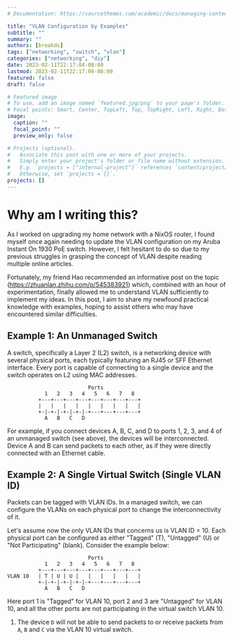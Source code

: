 ```yaml
---
# Documentation: https://sourcethemes.com/academic/docs/managing-content/

title: "VLAN Configuration by Examples"
subtitle: ""
summary: ""
authors: [breakds]
tags: ["networking", "switch", "vlan"]
categories: ["networking", "diy"]
date: 2023-02-11T22:17:04-08:00
lastmod: 2023-02-11T22:17:04-08:00
featured: false
draft: false

# Featured image
# To use, add an image named `featured.jpg/png` to your page's folder.
# Focal points: Smart, Center, TopLeft, Top, TopRight, Left, Right, BottomLeft, Bottom, BottomRight.
image:
  caption: ""
  focal_point: ""
  preview_only: false

# Projects (optional).
#   Associate this post with one or more of your projects.
#   Simply enter your project's folder or file name without extension.
#   E.g. `projects = ["internal-project"]` references `content/project/deep-learning/index.md`.
#   Otherwise, set `projects = []`.
projects: []
---
```


# Why am I writing this?

As I worked on upgrading my home network with a NixOS router, I found myself once again needing to
update the VLAN configuration on my Aruba Instant On 1930 PoE switch. However, I felt hesitant to do
so due to my previous struggles in grasping the concept of VLAN despite reading multiple online
articles.

Fortunately, my friend Hao recommended an informative post on the topic
(https://zhuanlan.zhihu.com/p/545383921) which, combined with an hour of experimentation, finally
allowed me to understand VLAN sufficiently to implement my ideas. In this post, I aim to share my
newfound practical knowledge with examples, hoping to assist others who may have encountered similar
difficulties.

## Example 1: An Unmanaged Switch


A switch, specifically a Layer 2 (L2) switch, is a networking device with several physical ports,
each typically featuring an RJ45 or SFF Ethernet interface. Every port is capable of connecting to a
single device and the switch operates on L2 using MAC addresses.

```
                          Ports
            1   2   3   4   5   6   7   8       
          +---+---+---+---+---+---+---+---+   
          |   |   |   |   |   |   |   |   |   
          +-|-+-|-+-|-+-|-+---+---+---+---+   
            A   B   C   D
```

For example, if you connect devices A, B, C, and D to ports 1, 2, 3, and 4 of an unmanaged switch
(see above), the devices will be interconnected. Device A and B can send packets to each other, as
if they were directly connected with an Ethernet cable.


## Example 2: A Single Virtual Switch (Single VLAN ID)

Packets can be tagged with VLAN IDs. In a managed switch, we can configure the VLANs on each
physical port to change the interconnectivity of it.

Let's assume now the only VLAN IDs that concerns us is VLAN ID = 10. Each physical port can be
configured as either "Tagged" (T), "Untagged" (U) or "Not Participating" (blank). Consider the
example below:

```
                          Ports
            1   2   3   4   5   6   7   8       
          +---+---+---+---+---+---+---+---+   
VLAN 10   | T | U | U |   |   |   |   |   |   
          +-|-+-|-+-|-+-|-+---+---+---+---+   
            A   B   C   D
```

Here port 1 is "Tagged" for VLAN 10, port 2 and 3 are "Untagged" for VLAN 10, and all the other
ports are not participating in the virtual switch VLAN 10. 

1. The device `D` will not be able to send packets to or receive packets from `A`, `B` and `C` via
   the VLAN 10 virtual switch.



